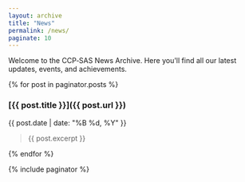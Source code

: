 ```yaml
---
layout: archive
title: "News"
permalink: /news/
paginate: 10
---
```


Welcome to the CCP‑SAS News Archive. Here you'll find all our latest updates, events, and achievements.

{% for post in paginator.posts %}
### [{{ post.title }}]({{ post.url }})
{{ post.date | date: "%B %d, %Y" }}

> {{ post.excerpt }}

{% endfor %}

{% include paginator %}
